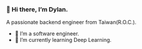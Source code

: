 ### 👋 Hi there, I’m Dylan.
A passionate backend engineer from Taiwan(R.O.C.).
- 🔭 I’m a software engineer.
- 🌱 I’m currently learning Deep Learning.

<!---
wth956/wth956 is a ✨ special ✨ repository because its `README.md` (this file) appears on your GitHub profile.
You can click the Preview link to take a look at your changes.
--->
